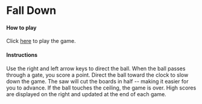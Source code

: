 # Fall Down

#### How to play

Click [here](http://matt-stj.github.io/) to play the game. 

#### Instructions

Use the right and left arrow keys to direct the ball. When the ball passes through a gate, you score a point. Direct the ball toward the clock to slow down the game. The saw will cut the boards in half -- making it easier for you to advance. If the ball touches the ceiling, the game is over. High scores are displayed on the right and updated at the end of each game. 



